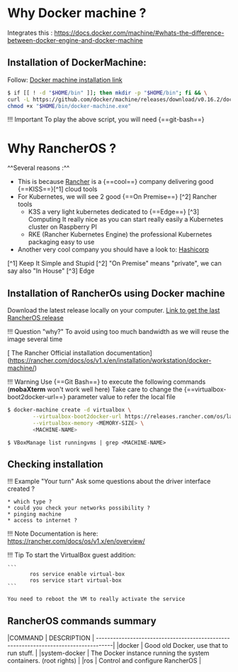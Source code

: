 # Why Docker machine ?

Integrates this : https://docs.docker.com/machine/#whats-the-difference-between-docker-engine-and-docker-machine

## Installation of DockerMachine:

Follow: [Docker machine installation link](https://github.com/docker/machine/releases)

``` bash
$ if [[ ! -d "$HOME/bin" ]]; then mkdir -p "$HOME/bin"; fi && \
curl -L https://github.com/docker/machine/releases/download/v0.16.2/docker-machine-Windows-x86_64.exe > "$HOME/bin/docker-machine.exe" && \
chmod +x "$HOME/bin/docker-machine.exe"
```

!!! Important
    To play the above script, you will need {==git-bash==}

# Why RancherOS ?

^^Several reasons :^^
* This is because [Rancher](https://rancher.com/) is a {==cool==} company delivering good {==KISS==}[^1] cloud tools
* For Kubernetes, we will see 2 good {==On Premise==} [^2] Rancher tools
  * K3S a very light kubernetes dedicated to {==Edge==} [^3] Computing
    It really nice as you can start really easily a Kubernetes cluster on Raspberry PI
  * RKE (Rancher Kubernetes Engine) the professional Kubernetes packaging easy to use 
* Another very cool company you should have a look to: [Hashicorp](https://www.hashicorp.com/)

[^1] Keep It Simple and Stupid
[^2] "On Premise" means "private", we can say also "In House"
[^3] Edge 

## Installation of RancherOs using Docker machine

Download the latest release locally on your computer. 
[ Link to get the last RancherOS release](https://releases.rancher.com/os/latest/rancheros.iso)

!!! Question "why?"
    To avoid using too much bandwidth as we will reuse the image several time

[ The Rancher Official installation documentation] (https://rancher.com/docs/os/v1.x/en/installation/workstation/docker-machine/)

!!! Warning
    Use {==Git Bash==} to execute the following commands (**mobaXterm** won't work well here)
    Take care to change the {==virtualbox-boot2docker-url==} parameter value to refer the local file

``` bash
$ docker-machine create -d virtualbox \
        --virtualbox-boot2docker-url https://releases.rancher.com/os/latest/rancheros.iso \
        --virtualbox-memory <MEMORY-SIZE> \
        <MACHINE-NAME>
```

```
$ VBoxManage list runningvms | grep <MACHINE-NAME>
```     

## Checking installation

!!! Example "Your turn"
    Ask some questions about the driver interface created ?
    
    * which type ?
    * could you check your networks possibility ?
    * pinging machine
    * access to internet ?

!!! Note
    Documentation is here: https://rancher.com/docs/os/v1.x/en/overview/

!!! Tip
    To start the VirtualBox guest addition:

    ```
           ros service enable virtual-box
           ros service start virtual-box
    ```

    You need to reboot the VM to really activate the service


## RancherOS commands summary

|COMMAND       |	DESCRIPTION                                                     |
------------------------------------------------------------------------------------|
|docker	       | Good old Docker, use that to run stuff.                            |
|system-docker | The Docker instance running the system containers. (root rights)   |
|ros	       | Control and configure RancherOS                                    |
